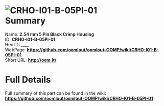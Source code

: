 
![CRHO-I01-B-05PI-01](https://github.com/oomlout/oomlout-OOMP/blob/master/parts/CRHO-I01-B-05PI-01/CRHO-I01-B-05PI-01_420.jpg)   
Summary
=================
  
Name: __2.54 mm 5 Pin Black Crimp Housing__    
ID: __CRHO-I01-B-05PI-01__   
Hex ID: ____   
WebPage: __https://github.com/oomlout/oomlout-OOMP/wiki/CRHO-I01-B-05PI-01__   
Short URL: __http://oom.lt/__   

Full Details
==========================
Full summary of this part can be found in the wiki:   
__https://github.com/oomlout/oomlout-OOMP/wiki/CRHO-I01-B-05PI-01__    

